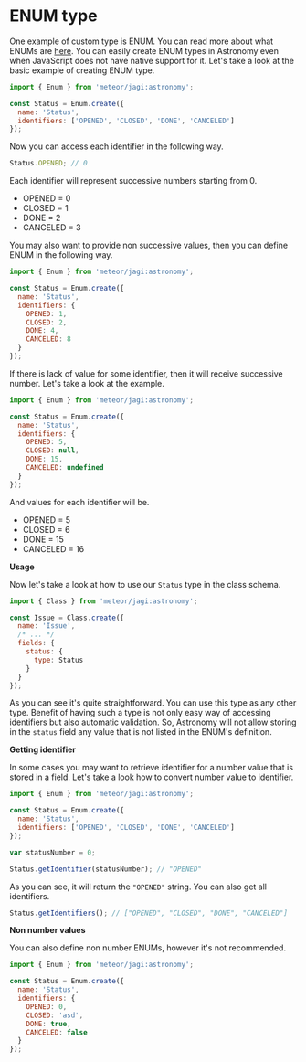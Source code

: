 # ENUM type

One example of custom type is ENUM. You can read more about what ENUMs are [here](https://en.wikipedia.org/wiki/Enumerated_type). You can easily create ENUM types in Astronomy even when JavaScript does not have native support for it. Let's take a look at the basic example of creating ENUM type.

```js
import { Enum } from 'meteor/jagi:astronomy';

const Status = Enum.create({
  name: 'Status',
  identifiers: ['OPENED', 'CLOSED', 'DONE', 'CANCELED']
});
```

Now you can access each identifier in the following way.

```js
Status.OPENED; // 0
```

Each identifier will represent successive numbers starting from 0.

- OPENED = 0
- CLOSED = 1
- DONE = 2
- CANCELED = 3

You may also want to provide non successive values, then you can define ENUM in the following way.

```js
import { Enum } from 'meteor/jagi:astronomy';

const Status = Enum.create({
  name: 'Status',
  identifiers: {
    OPENED: 1,
    CLOSED: 2,
    DONE: 4,
    CANCELED: 8
  }
});
```

If there is lack of value for some identifier, then it will receive successive number. Let's take a look at the example.

```js
import { Enum } from 'meteor/jagi:astronomy';

const Status = Enum.create({
  name: 'Status',
  identifiers: {
    OPENED: 5,
    CLOSED: null,
    DONE: 15,
    CANCELED: undefined
  }
});
```

And values for each identifier will be.

- OPENED = 5
- CLOSED = 6
- DONE = 15
- CANCELED = 16

**Usage**

Now let's take a look at how to use our `Status` type in the class schema.

```js
import { Class } from 'meteor/jagi:astronomy';

const Issue = Class.create({
  name: 'Issue',
  /* ... */
  fields: {
    status: {
      type: Status
    }
  }
});
```

As you can see it's quite straightforward. You can use this type as any other type. Benefit of having such a type is not only easy way of accessing identifiers but also automatic validation. So, Astronomy will not allow storing in the `status` field any value that is not listed in the ENUM's definition.

**Getting identifier**

In some cases you may want to retrieve identifier for a number value that is stored in a field. Let's take a look how to convert number value to identifier.

```js
import { Enum } from 'meteor/jagi:astronomy';

const Status = Enum.create({
  name: 'Status',
  identifiers: ['OPENED', 'CLOSED', 'DONE', 'CANCELED']
});

var statusNumber = 0;

Status.getIdentifier(statusNumber); // "OPENED"
```

As you can see, it will return the `"OPENED"` string. You can also get all identifiers.

```js
Status.getIdentifiers(); // ["OPENED", "CLOSED", "DONE", "CANCELED"]
```

**Non number values**

You can also define non number ENUMs, however it's not recommended.

```js
import { Enum } from 'meteor/jagi:astronomy';

const Status = Enum.create({
  name: 'Status',
  identifiers: {
    OPENED: 0,
    CLOSED: 'asd',
    DONE: true,
    CANCELED: false
  }
});
```